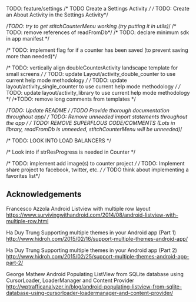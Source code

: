 

TODO: feature/settings
/* TODO Create a Settings Activity */
/* TODO: Create an About Activity in the Settings Activity*/


/*TODO: try to get stitchCounterMenu working (try putting it in utils)*/
/* TODO: remove references of readFromDb*/
/* TODO: declare minimum sdk in app manifest */


/* TODO: implement flag for if a counter has been saved (to prevent saving more than needed)*/


/* TODO: vertically align doubleCounterActivity landscape template for small screens */
/* TODO: update Layout/activity_double_counter to use current help mode methodology */
/* TODO: update layout/activity_single_counter to use current help mode methodology */
/* TODO: update layout/activity_library to use current help mode methodology */
/*TODO: remove long comments from templates */
   
    
   /*TODO: Update README */
   /*TODO Provide thorough documentation throughout app*/
   /* TODO: Remove unneeded import statements throughout the app */
    /* TODO: REMOVE SUPERFLOUS CODE/COMMENTS (Lots in library, readFromDb is unneeded, stitchCounterMenu will be unneeded)*/
    
    
   /* TODO: LOOK INTO LOAD BALANCERS */
    
    
   /* Look into if strResProgress is needed in Counter */
    
    
   /* TODO: implement add image(s) to counter project */
    /* TODO: Implement share project to facebook, twitter, etc. */
    /* TODO think about implementing a favorites list*/
    

## Acknowledgements ##
Francesco Azzola
Android Listview with multiple row layout
https://www.survivingwithandroid.com/2014/08/android-listview-with-multiple-row.html

Ha Duy Trung
Supporting multiple themes in your Android app (Part 1)
http://www.hidroh.com/2015/02/16/support-multiple-themes-android-app/

Ha Duy Trung
Supporting multiple themes in your Android app (Part 2)
http://www.hidroh.com/2015/02/25/support-multiple-themes-android-app-part-2/

George Mathew
Android Populating ListView from SQLite database using CursorLoader, LoaderManager and Content Provider
http://wptrafficanalyzer.in/blog/android-populating-listview-from-sqlite-database-using-cursorloader-loadermanager-and-content-provider/